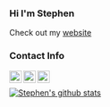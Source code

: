 ### Hi I'm Stephen

Check out my [website](https://www.stephenz.live/)

### Contact Info
[<img align="left" alt="stevez9101@gmail.com" width="22px" src="https://img.icons8.com/nolan/64/send-mass-email.png" />][email]
[<img align="left" alt="https://www.instagram.com/believein.stephen" width="22px" src="https://img.icons8.com/nolan/64/instagram-new.png" />][instagram]
[<img align="left" alt="https://grififth.github.io/" width="22px" src="https://img.icons8.com/cotton/64/000000/website--v1.png" />][website]

<br />

[![Stephen's github stats](https://github-readme-stats.vercel.app/api?username=grififth&theme=default&show_icons=true&hide_title=true&count_private=true)](https://github.com/grififth/github-readme-stats)

[email]: mailto:stevez9101@gmail.com
[instagram]: https://www.instagram.com/believein.stephen/
[website]: https://grififth.github.io/
